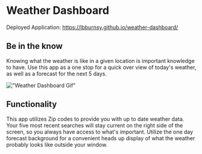 # Weather Dashboard

Deployed Application: https://lbburnsy.github.io/weather-dashboard/

## Be in the know

Knowing what the weather is like in a given location is important knowledge to have.
Use this app as a one stop for a quick over view of today's weather, as well as a forecast for the next 5 days.

!["Weather Dashboard Gif"]("assets/weather-dashboard.gif")

## Functionality

This app utilizes Zip codes to provide you with up to date weather data.
Your five most recent searches will stay current on the right side of the screen, so you always have access to what's important.
Utilize the one day forecast background for a convenient heads up display of what the weather probably looks like outside your window.